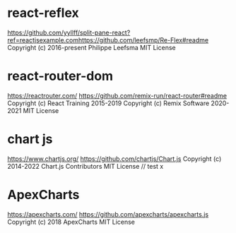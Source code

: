 # react-reflex
https://github.com/yyllff/split-pane-react?ref=reactjsexample.comhttps://github.com/leefsmp/Re-Flex#readme
Copyright (c) 2016-present Philippe Leefsma
MIT License

# react-router-dom
https://reactrouter.com/
https://github.com/remix-run/react-router#readme
Copyright (c) React Training 2015-2019 Copyright (c) Remix Software 2020-2021
MIT License

# chart js
https://www.chartjs.org/
https://github.com/chartjs/Chart.js
Copyright (c) 2014-2022 Chart.js Contributors
MIT License
// test x

# ApexCharts
https://apexcharts.com/
https://github.com/apexcharts/apexcharts.js
Copyright (c) 2018 ApexCharts
MIT License